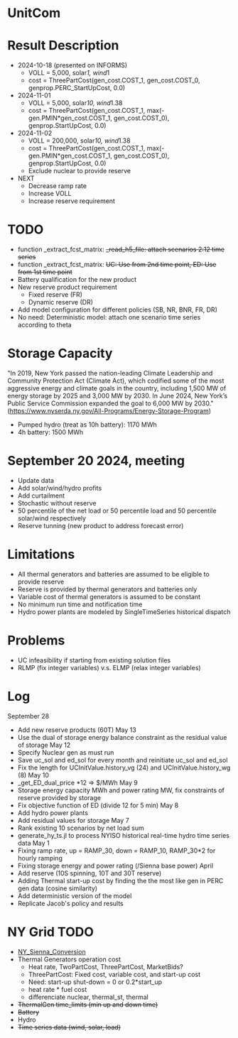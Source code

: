 # UnitCom

# Result Description
- 2024-10-18 (presented on INFORMS)
    - VOLL = 5,000, solar*1, wind*1
    - cost = ThreePartCost(gen_cost.COST_1, gen_cost.COST_0, genprop.PERC_StartUpCost, 0.0)
- 2024-11-01
    - VOLL = 5,000, solar*10, wind*1.38
    - cost = ThreePartCost(gen_cost.COST_1, max(-gen.PMIN*gen_cost.COST_1, gen_cost.COST_0), genprop.StartUpCost, 0.0)
- 2024-11-02
    - VOLL = 200,000, solar*10, wind*1.38
    - cost = ThreePartCost(gen_cost.COST_1, max(-gen.PMIN*gen_cost.COST_1, gen_cost.COST_0), genprop.StartUpCost, 0.0)
    - Exclude nuclear to provide reserve
- NEXT
    - Decrease ramp rate
    - Increase VOLL
    - Increase reserve requirement



# TODO
- function _extract_fcst_matrix: ~~_read_h5_file: attach scenarios 2:12 time series~~
- function _extract_fcst_matrix: ~~UC: Use from 2nd time point, ED: Use from 1st time point~~
- Battery qualification for the new product
- New reserve product requirement
    - Fixed reserve (FR)
    - Dynamic reserve (DR)
- Add model configuration for different policies (SB, NR, BNR, FR, DR)
- No need: Deterministic model: attach one scenario time series according to theta


# Storage Capacity
"In 2019, New York passed the nation-leading Climate Leadership and Community Protection Act (Climate Act), which codified some of the most aggressive energy and climate goals in the country, including 1,500 MW of energy storage by 2025 and 3,000 MW by 2030. In June 2024, New York’s Public Service Commission expanded the goal to 6,000 MW by 2030." (https://www.nyserda.ny.gov/All-Programs/Energy-Storage-Program)
- Pumped hydro (treat as 10h battery): 1170 MWh
- 4h battery: 1500 MWh

# September 20 2024, meeting
- Update data
- Add solar/wind/hydro profits
- Add curtailment 
- Stochastic without reserve
- 50 percentile of the net load or 50 percentile load and 50 percentile solar/wind respectively
- Reserve tunning (new product to address forecast error)


# Limitations
- All thermal generators and batteries are assumed to be eligible to provide reserve
- Reserve is provided by thermal generators and batteries only
- Variable cost of thermal generators is assumed to be constant
- No minimum run time and notification time
- Hydro power plants are modeled by SingleTimeSeries historical dispatch

# Problems
- UC infeasibility if starting from existing solution files
- RLMP (fix integer variables) v.s. ELMP (relax integer variables)

# Log
September 28
- Add new reserve products (60T)
May 13
- Use the dual of storage energy balance constraint as the residual value of storage
May 12
- Specify Nuclear gen as must run 
- Save uc_sol and ed_sol for every month and reinitiate uc_sol and ed_sol
- Fix the length for UCInitValue.history_vg (24) and UCInitValue.history_wg (8)
May 10
- _get_ED_dual_price *12 => $/MWh
May 9
- Storage energy capacity MWh and power rating MW, fix constraints of reserve provided by storage
- Fix objective function of ED (divide 12 for 5 min)
May 8
- Add hydro power plants
- Add residual values for storage
May 7
- Rank existing 10 scenarios by net load sum
- generate_hy_ts.jl to process NYISO historical real-time hydro time series data
May 1
- Fixing ramp rate, up = RAMP_30, down = RAMP_10, RAMP_30*2 for hourly ramping
- Fixing storage energy and power rating (/Sienna base power)
April
- Add reserve (10S spinning, 10T and 30T reserve)
- Adding Thermal start-up cost by finding the the most like gen in PERC gen data (cosine similarity)
- Add deterministic version of the model
- Replicate Jacob's policy and results




# NY Grid TODO
- [NY_Sienna_Conversion](https://github.com/gackermannlogan/NY_Sienna_Conversion)
- Thermal Generators operation cost 
    - Heat rate, TwoPartCost, ThreePartCost, MarketBids?
    - ThreePartCost: Fixed cost, variable cost, and start-up cost
    - Need: start-up
            shut-down = 0 or 0.2*start_up 
    - heat rate * fuel cost
    - differenciate nuclear, thermal_st, thermal
- ~~ThermalGen time_limits (min up and down time)~~
- ~~Battery~~
- Hydro
- ~~Time series data (wind, solar, load)~~




